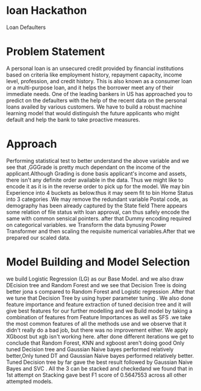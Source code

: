 # loan Hackathon
Loan Defaulters

# Problem Statement
A personal loan is an unsecured credit provided by financial institutions based on criteria like employment history, repayment capacity, income level, profession, and credit history. This is also known as a consumer loan or a multi-purpose loan, and it helps the borrower meet any of their immediate needs.
One of the leading bankers in US has approached you to predict on the defaulters with the help of the recent data on the personal loans availed by various customers.
We have to build a robust machine learning model that would distinguish the future applicants who might default and help the bank to take proactive measures.


# Approach 
Performing statistical test to better understand the above variable and we see that ,GGGrade is pretty much dependant on the income of the applicant.Although Grading is done basis applicant's income and assets, there isn't any definite order available in the data.
Thus we might like to encode it as it is in the reverse order to pick up for the model.
 We may bin Experience into 4 buckets as below.thus it may seem fit to bin Home Status into 3 categories .We may remove the redundant variable Postal code, as demography has been already captured by the State field
 There appears some relation of file status with loan approval, can thus safely encode the same with common sensical pointers.
 after that Dummy encoding required on categorical variables. we Transform the data bynusing Power Transformer and then scaling the requisite  numerical variables.After that we prepared our scaled data.
 
 # Model Building and Model Selection
 we build Logistic Regression (LG) as our Base Model. and we also draw DEcision tree and Random Forest and we see that Decision Tree is doing better jona s compared to Random Forest and Logistic regression .After that we tune that Decision Tree by using hyper parameter tuning .
 We also done  feature importance  and feature extraction of tuned decision tree and it will give best features for our further modelling and we Build model by taking a combination of features from Feature Importances as well as SFS .we take the most common features of all the methods use and we observe that  it didn't really do a bad job, but there was no improvement either. We apply XGboost but xgb isn't working here.
 after done different iterations we get to conclude that Random Forest, KNN and xgboost aren't doing good
Only tuned Decision tree and Gaussian Naive bayes performed relatively better,Only tuned DT and Gaussian Naive bayes performed relatively better.
Tuned Decision tree by far gave the best result followed by Gaussian Naive Bayes and SVC . All the 3 can be stacked and checkedand we found that in 1st attempt on Stacking gave best F1 score of 0.5647553 across all other attempted models.
